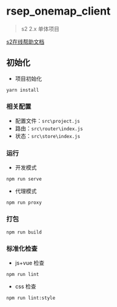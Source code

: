 # rsep_onemap_client
> s2 2.x 单体项目

[s2在线帮助文档](http://58.210.9.133/iplatform/pldoc)
## 初始化
* 项目初始化
```
yarn install 
```

### 相关配置
* 配置文件：`src\project.js`
* 路由：`src\router\index.js`
* 状态：`src\store\index.js`

### 运行
* 开发模式
```
npm run serve
```
* 代理模式
```
npm run proxy
```

### 打包
```
npm run build
```
### 标准化检查
* js+vue 检查
```
npm run lint
```
* css 检查
```
npm run lint:style
```

